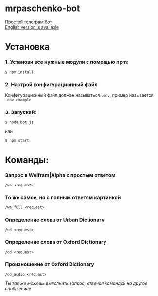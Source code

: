 # mrpaschenko-bot

[Простой телеграм бот](https://t.me/MrPaschenko_bot)  
[English version is available](https://github.com/MrPaschenko/mrpaschenko-bot/blob/master/README.md)

# Установка

### 1. Установи все нужные модули с помощью npm:
```bash
$ npm install
```

### 2. Настрой конфигурационный файл
Конфигурационный файл должен называться `.env`, пример называется `.env.example`

### 3. Запускай:
```bash
$ node bot.js
```
или
```bash
$ npm start
```

# Команды:

### Запрос в Wolfram|Alpha с простым ответом
```
/wa <request>
```

### То же самое, но с полным ответом картинкой
```
/wa_full <request>
```

### Определение слова от Urban Dictionary
```
/ud <request>
```

### Определение слова от Oxford Dictionary
```
/od <request>
```

### Произношение от Oxford Dictionary
```
/od_audio <request>
```

_Ты так же можешь выполнить запрос, отвечая командой на другое сообщениеe_

